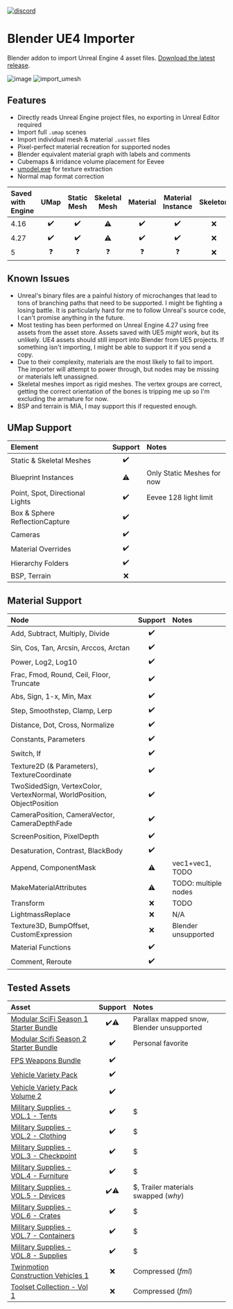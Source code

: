 [![discord](https://badgen.net/badge/icon/discord?icon=discord&label)](https://discord.gg/wUQKNu7dVQ)
# Blender UE4 Importer
Blender addon to import Unreal Engine 4 asset files. [Download the latest release](https://github.com/Waffle1434/Blender-UE4-Importer/releases/latest).

![image](https://github.com/Waffle1434/Blender-UE4-Importer/assets/8021358/cc2a6f1a-957f-47ad-8f1b-ccce553deb89)
![import_umesh](https://github.com/Waffle1434/Blender-UE4-Importer/assets/8021358/a46d7258-902c-45dc-8d0e-00f106bc34b0)

## Features
- Directly reads Unreal Engine project files, no exporting in Unreal Editor required
- Import full `.umap` scenes
- Import individual mesh & material `.uasset` files
- Pixel-perfect material recreation for supported nodes
- Blender equivalent material graph with labels and comments
- Cubemaps & irridance volume placement for Eevee
- [umodel.exe](https://www.gildor.org/en/projects/umodel) for texture extraction
- Normal map format correction

| Saved with Engine | UMap | Static Mesh | Skeletal Mesh | Material | Material Instance | Skeleton | Animation |
| :--- | :--: | :--: | :--: | :--: | :--: | :--: | :--: |
| 4.16 | ✔️ | ✔️ | ⚠️ | ✔️ | ✔️ | ❌ | ❌ |
| 4.27 | ✔️ | ✔️ | ⚠️ | ✔️ | ✔️ | ❌ | ❌ |
| 5 | ❓ | ❓ | ❓ | ❓ | ❓ | ❌ | ❌ |

## Known Issues
- Unreal's binary files are a painful history of microchanges that lead to tons of branching paths that need to be supported. I might be fighting a losing battle. It is particularly hard for me to follow Unreal's source code, I can't promise anything in the future.
- Most testing has been performed on Unreal Engine 4.27 using free assets from the asset store. Assets saved with UE5 *might* work, but its unlikely. UE4 assets should still import into Blender from UE5 projects. If something isn't importing, I might be able to support it if you send a copy.
- Due to their complexity, materials are the most likely to fail to import. The importer will attempt to power through, but nodes may be missing or materials left unassigned.
- Skeletal meshes import as rigid meshes. The vertex groups are correct, getting the correct orientation of the bones is tripping me up so I'm excluding the armature for now.
- BSP and terrain is MIA, I may support this if requested enough.

## UMap Support
| Element | Support | Notes |
| :------ | :-----: | :---- |
| Static & Skeletal Meshes | ✔️ |
| Blueprint Instances | ⚠️ | Only Static Meshes for now |
| Point, Spot, Directional Lights | ✔️ | Eevee 128 light limit |
| Box & Sphere ReflectionCapture | ✔️ |
| Cameras | ✔️ |
| Material Overrides | ✔️ |
| Hierarchy Folders | ✔️ |
| BSP, Terrain | ❌ |

## Material Support
| Node | Support | Notes |
| :--- | :-----: | :---- |
| Add, Subtract, Multiply, Divide | ✔️ |
| Sin, Cos, Tan, Arcsin, Arccos, Arctan | ✔️ |
| Power, Log2, Log10 | ✔️ |
| Frac, Fmod, Round, Ceil, Floor, Truncate | ✔️ |
| Abs, Sign, 1-x, Min, Max | ✔️ |
| Step, Smoothstep, Clamp, Lerp | ✔️ |
| Distance, Dot, Cross, Normalize | ✔️ |
| Constants, Parameters | ✔️ |
| Switch, If | ✔️ |
| Texture2D (& Parameters), TextureCoordinate | ✔️ |
| TwoSidedSign, VertexColor, VertexNormal, WorldPosition, ObjectPosition | ✔️ |
| CameraPosition, CameraVector, CameraDepthFade | ✔️ |
| ScreenPosition, PixelDepth | ✔️ |
| Desaturation, Contrast, BlackBody | ✔️ |
| Append, ComponentMask | ⚠️ | vec1+vec1, TODO |
| MakeMaterialAttributes | ⚠️ | TODO: multiple nodes |
| Transform | ❌ | TODO |
| LightmassReplace | ❌ | N/A |
| Texture3D, BumpOffset, CustomExpression | ❌ | Blender unsupported |
| Material Functions | ✔️ |
| Comment, Reroute | ✔️ |

## Tested Assets
| Asset | Support | Notes |
| :---- | :-----: | :---- |
| [Modular SciFi Season 1 Starter Bundle](https://www.unrealengine.com/marketplace/en-US/product/modular-scifi-season-1-starter-bundle) | ✔️⚠️ | Parallax mapped snow, Blender unsupported |
| [Modular Scifi Season 2 Starter Bundle](https://www.unrealengine.com/marketplace/en-US/product/modular-scifi-season-2-starter-bundle) | ✔️ | Personal favorite |
| [FPS Weapons Bundle](https://www.unrealengine.com/marketplace/en-US/product/fps-weapon-bundle) | ✔️ |
| [Vehicle Variety Pack](https://www.unrealengine.com/marketplace/en-US/product/bbcb90a03f844edbb20c8b89ee16ea32) | ✔️ |
| [Vehicle Variety Pack Volume 2](https://www.unrealengine.com/marketplace/en-US/product/9a705589d1994c6e8757fdbedaf698af) | ✔️ |
| [Military Supplies - VOL.1 - Tents](https://www.unrealengine.com/marketplace/en-US/product/military-supplies-vol-1-tents) | ✔️ | $ |
| [Military Supplies - VOL.2 - Clothing](https://www.unrealengine.com/marketplace/en-US/product/military-supplies-vol-2-clothing-and-bags) | ✔️ | $ |
| [Military Supplies - VOL.3 - Checkpoint](https://www.unrealengine.com/marketplace/en-US/product/military-supplies-vol-3-security-checkpoint) | ✔️ | $ |
| [Military Supplies - VOL.4 - Furniture](https://www.unrealengine.com/marketplace/en-US/product/military-supplies-vol-4-furniture) | ✔️ | $ |
| [Military Supplies - VOL.5 - Devices](https://www.unrealengine.com/marketplace/en-US/product/military-supplies-vol-5-machines-and-devices) | ✔️⚠️ | $, Trailer materials swapped (*why*) |
| [Military Supplies - VOL.6 - Crates](https://www.unrealengine.com/marketplace/en-US/product/military-supplies-vol-6-crates) | ✔️ | $ |
| [Military Supplies - VOL.7 - Containers](https://www.unrealengine.com/marketplace/en-US/product/military-supplies-vol-7-containers) | ✔️ | $ |
| [Military Supplies - VOL.8 - Supplies](https://www.unrealengine.com/marketplace/en-US/product/military-supplies-vol-8-field-supplies) | ✔️ | $ |
| [Twinmotion Construction Vehicles 1](https://www.unrealengine.com/marketplace/en-US/product/twinmotion-construction-vehicles) | ❌ | Compressed (*fml*) |
| [Toolset Collection - Vol 1](https://www.unrealengine.com/marketplace/en-US/product/toolset-collection-vol-1) | ❌ | Compressed (*fml*) |
